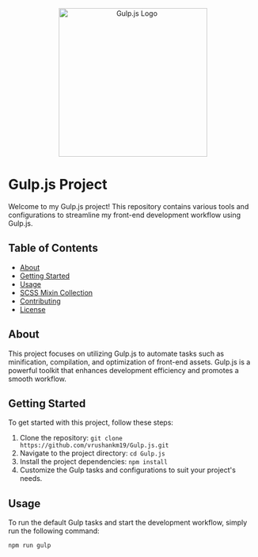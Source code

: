 <div align="center">
  <img height="300" src="https://nystudio107.com/img/blog/_1200x675_crop_center-center_82_line/gulp-logo.jpg.webp" alt="Gulp.js Logo" />
</div>

# Gulp.js Project

Welcome to my Gulp.js project! This repository contains various tools and configurations to streamline my front-end development workflow using Gulp.js.

## Table of Contents

- [About](#about)
- [Getting Started](#getting-started)
- [Usage](#usage)
- [SCSS Mixin Collection](#scss-mixin-collection)
- [Contributing](#contributing)
- [License](#license)

## About

This project focuses on utilizing Gulp.js to automate tasks such as minification, compilation, and optimization of front-end assets. Gulp.js is a powerful toolkit that enhances development efficiency and promotes a smooth workflow.

## Getting Started

To get started with this project, follow these steps:

1. Clone the repository: `git clone https://github.com/vrushankm19/Gulp.js.git`
2. Navigate to the project directory: `cd Gulp.js`
3. Install the project dependencies: `npm install`
4. Customize the Gulp tasks and configurations to suit your project's needs.

## Usage

To run the default Gulp tasks and start the development workflow, simply run the following command:

```bash
npm run gulp
